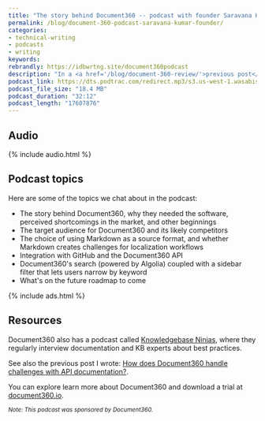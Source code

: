 ```yaml
---
title: "The story behind Document360 -- podcast with founder Saravana Kumar"
permalink: /blog/document-360-podcast-saravana-kumar-founder/
categories:
- technical-writing
- podcasts
- writing
keywords:
rebrandly: https://idbwrtng.site/document360podcast
description: "In a <a href='/blog/document-360-review/'>previous post</a>, I explored how <a href='https://document360.io/?ref=idratherbewriting'>Document360</a>, a new cloud-based documentation platform, handles API documentation scenarios. This time, I decided to record a podcast with Saravana Kumar, founder of Document360, to get the behind-the-scenes story about how Document360 came about, what's driving their fast pace of development, and their roadmap for the future."
podcast_link: https://dts.podtrac.com/redirect.mp3/s3.us-west-1.wasabisys.com/idbwmedia.com/podcasts/doc360podcastsaravana.mp3
podcast_file_size: "18.4 MB"
podcast_duration: "32:12"
podcast_length: "17607876"
---
```


## Audio

{% include audio.html %}

## Podcast topics

Here are some of the topics we chat about in the podcast:

* The story behind Document360, why they needed the software, perceived shortcomings in the market, and other beginnings
* The target audience for Document360 and its likely competitors
* The choice of using Markdown as a source format, and whether Markdown creates challenges for localization workflows
* Integration with GitHub and the Document360 API
* Document360's search (powered by Algolia) coupled with a sidebar filter that lets users narrow by keyword
* What's on the future roadmap to come

{% include ads.html %}

## Resources

Document360 also has a podcast called [Knowledgebase Ninjas](https://document360.io/podcast/), where they regularly interview documentation and KB experts about best practices.

See also the previous post I wrote: [How does Document360 handle challenges with API documentation?](/blog/document-360-review/).

You can explore learn more about Document360 and download a trial at [document360.io](https://document360.io/?ref=idratherbewriting).

<small>*Note: This podcast was sponsored by Document360.*</small>

